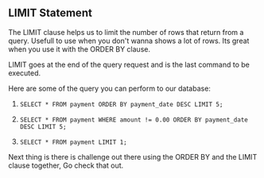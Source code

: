 ## LIMIT Statement

The LIMIT clause helps us to limit the number of rows that return from a query.
Usefull to use when you don't wanna shows a lot of rows. 
Its great when you use it with the ORDER BY clause.

LIMIT goes at the end of the query request and is the last command to be executed.

Here are some of the query you can perform to our database:

1. `SELECT * FROM payment ORDER BY payment_date DESC LIMIT 5;`

2. `SELECT * FROM payment WHERE amount != 0.00 ORDER BY payment_date DESC LIMIT 5;`

3. `SELECT * FROM payment LIMIT 1;`

Next thing is there is challenge out there using the ORDER BY and the LIMIT clause together, Go check that out.